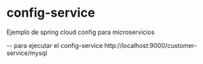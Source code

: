 # config-service
Ejemplo de spring cloud config para microservicios

-- para ejecutar el config-service
http://localhost:9000/customer-service/mysql
